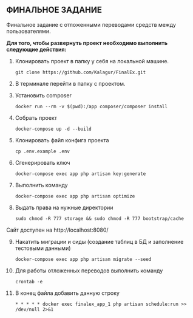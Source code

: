 ## ФИНАЛЬНОЕ ЗАДАНИЕ

Финальное задание с отложенными переводами средств между 
пользователями.

<b>Для того, чтобы развернуть проект необходимо выполнить следующие действия:</b>

1. Клонировать проект в папку у себя на локальной машине.
    ```
    git clone https://github.com/Kalagur/FinalEx.git
    ```
2. В терминале перейти в папку с проектом.

3. Установить composer
    ```
    docker run --rm -v $(pwd):/app composer/composer install
    ```
    
4. Собрать проект
    ```
    docker-compose up -d --build
    ```    
5. Клонировать файл конфига проекта 
    ```
    cp .env.example .env
    ```   
6. Сгенерировать ключ
    ```
    docker-compose exec app php artisan key:generate
    ```       
7.  Выполнить команду
    ```
    docker-compose exec app php artisan optimize
    ```   
8. Выдать права на нужные директории
    ```
    sudo chmod -R 777 storage && sudo chmod -R 777 bootstrap/cache
    ```    
    
 Сайт доступен на http://localhost:8080/
 
9. Накатить миграции и сиды (создание таблиц в БД и заполнение тестовыми данными)
    ```
    docker-compose exec app php artisan migrate --seed
    ``` 
10. Для работы отложенных переводов выполнить команду
    ```
    crontab -e
    ```  
11. В конец файла добавить данную строку
    ```
    * * * * * docker exec finalex_app_1 php artisan schedule:run >> /dev/null 2>&1
    ```    
      
          


